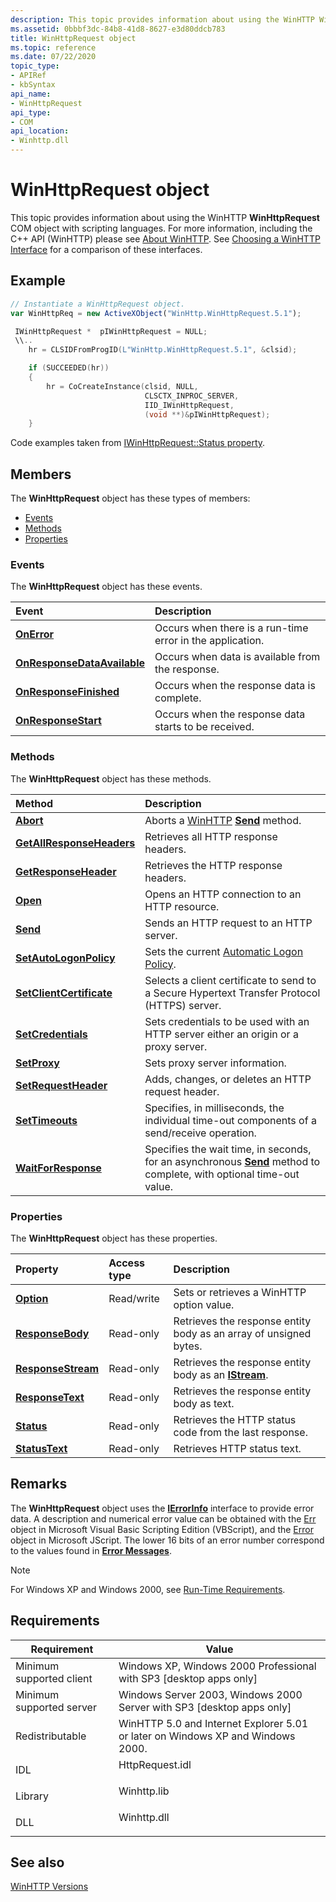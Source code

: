 ```yaml
---
description: This topic provides information about using the WinHTTP WinHttpRequest COM object with scripting languages.
ms.assetid: 0bbbf3dc-84b8-41d8-8627-e3d80ddcb783
title: WinHttpRequest object
ms.topic: reference
ms.date: 07/22/2020
topic_type: 
- APIRef
- kbSyntax
api_name: 
- WinHttpRequest
api_type: 
- COM
api_location: 
- Winhttp.dll
---
```


# WinHttpRequest object

This topic provides information about using the WinHTTP **WinHttpRequest** COM object with scripting languages. For more information, including the C++ API (WinHTTP) please see [About WinHTTP](about-winhttp.md). See [Choosing a WinHTTP Interface](choosing-a-winhttp-interface.md) for a comparison of these interfaces.

## Example

```javascript
// Instantiate a WinHttpRequest object.
var WinHttpReq = new ActiveXObject("WinHttp.WinHttpRequest.5.1");
```

```cpp
 IWinHttpRequest *  pIWinHttpRequest = NULL;
 \\..
    hr = CLSIDFromProgID(L"WinHttp.WinHttpRequest.5.1", &clsid);

    if (SUCCEEDED(hr))
    {
        hr = CoCreateInstance(clsid, NULL,
                              CLSCTX_INPROC_SERVER,
                              IID_IWinHttpRequest,
                              (void **)&pIWinHttpRequest);
    }
```

Code examples taken from [IWinHttpRequest::Status property](iwinhttprequest-status.md).



## Members

The **WinHttpRequest** object has these types of members:

-   [Events](#events)
-   [Methods](#methods)
-   [Properties](#properties)

### Events

The **WinHttpRequest** object has these events.



| Event                                                                            | Description                                                          |
|:---------------------------------------------------------------------------------|:---------------------------------------------------------------------|
| [**OnError**](iwinhttprequestevents-onerror.md)                                 | Occurs when there is a run-time error in the application.<br/> |
| [**OnResponseDataAvailable**](iwinhttprequestevents-onresponsedataavailable.md) | Occurs when data is available from the response.<br/>          |
| [**OnResponseFinished**](iwinhttprequestevents-onresponsefinished.md)           | Occurs when the response data is complete.<br/>                |
| [**OnResponseStart**](iwinhttprequestevents-onresponsestart.md)                 | Occurs when the response data starts to be received.<br/>      |



 

### Methods

The **WinHttpRequest** object has these methods.



| Method                                                                 | Description                                                                                                                                                |
|:-----------------------------------------------------------------------|:-----------------------------------------------------------------------------------------------------------------------------------------------------------|
| [**Abort**](iwinhttprequest-abort.md)                                 | Aborts a [WinHTTP](about-winhttp.md) [**Send**](iwinhttprequest-send.md) method.<br/>                                                              |
| [**GetAllResponseHeaders**](iwinhttprequest-getallresponseheaders.md) | Retrieves all HTTP response headers.<br/>                                                                                                            |
| [**GetResponseHeader**](iwinhttprequest-getresponseheader.md)         | Retrieves the HTTP response headers.<br/>                                                                                                            |
| [**Open**](iwinhttprequest-open.md)                                   | Opens an HTTP connection to an HTTP resource.<br/>                                                                                                   |
| [**Send**](iwinhttprequest-send.md)                                   | Sends an HTTP request to an HTTP server.<br/>                                                                                                        |
| [**SetAutoLogonPolicy**](iwinhttprequest-setautologonpolicy.md)       | Sets the current [Automatic Logon Policy](authentication-in-winhttp.md).<br/>                                                |
| [**SetClientCertificate**](iwinhttprequest-setclientcertificate.md)   | Selects a client certificate to send to a Secure Hypertext Transfer Protocol (HTTPS) server.<br/>                                                    |
| [**SetCredentials**](iwinhttprequest-setcredentials.md)               | Sets credentials to be used with an HTTP server either an origin or a proxy server.<br/>                                                             |
| [**SetProxy**](iwinhttprequest-setproxy.md)                           | Sets proxy server information.<br/>                                                                                                                  |
| [**SetRequestHeader**](iwinhttprequest-setrequestheader.md)           | Adds, changes, or deletes an HTTP request header.<br/>                                                                                               |
| [**SetTimeouts**](iwinhttprequest-settimeouts.md)                     | Specifies, in milliseconds, the individual time-out components of a send/receive operation.<br/>                                                     |
| [**WaitForResponse**](iwinhttprequest-waitforresponse.md)             | Specifies the wait time, in seconds, for an asynchronous [**Send**](iwinhttprequest-send.md) method to complete, with optional time-out value.<br/> |



 

### Properties

The **WinHttpRequest** object has these properties.



| Property                                                            | Access type           | Description                                                                     |
|:--------------------------------------------------------------------|:----------------------|:--------------------------------------------------------------------------------|
| [**Option**](iwinhttprequest-option.md)<br/>                 | Read/write<br/> | Sets or retrieves a WinHTTP option value.<br/>                            |
| [**ResponseBody**](iwinhttprequest-responsebody.md)<br/>     | Read-only<br/>  | Retrieves the response entity body as an array of unsigned bytes.<br/>    |
| [**ResponseStream**](iwinhttprequest-responsestream.md)<br/> | Read-only<br/>  | Retrieves the response entity body as an [**IStream**](/windows/desktop/api/objidl/nn-objidl-istream).<br/> |
| [**ResponseText**](iwinhttprequest-responsetext.md)<br/>     | Read-only<br/>  | Retrieves the response entity body as text.<br/>                          |
| [**Status**](iwinhttprequest-status.md)<br/>                 | Read-only<br/>  | Retrieves the HTTP status code from the last response.<br/>               |
| [**StatusText**](iwinhttprequest-statustext.md)<br/>         | Read-only<br/>  | Retrieves HTTP status text.<br/>                                          |



 

## Remarks

The **WinHttpRequest** object uses the [**IErrorInfo**](/previous-versions/windows/desktop/api/oaidl/nn-oaidl-ierrorinfo) interface to provide error data. A description and numerical error value can be obtained with the [Err](/previous-versions//sbf5ze0e(v=vs.85)) object in Microsoft Visual Basic Scripting Edition (VBScript), and the [Error](https://msdn.microsoft.com/library/dww52sbt.aspx) object in Microsoft JScript. The lower 16 bits of an error number correspond to the values found in [**Error Messages**](error-messages.md).

> [!Note]  
> For Windows XP and Windows 2000, see [Run-Time Requirements](winhttp-start-page.md).

 

## Requirements



| Requirement | Value |
|-------------------------------------|--------------------------------------------------------------------------------------------|
| Minimum supported client<br/> | Windows XP, Windows 2000 Professional with SP3 \[desktop apps only\]<br/>            |
| Minimum supported server<br/> | Windows Server 2003, Windows 2000 Server with SP3 \[desktop apps only\]<br/>         |
| Redistributable<br/>          | WinHTTP 5.0 and Internet Explorer 5.01 or later on Windows XP and Windows 2000.<br/> |
| IDL<br/>                      | <dl> <dt>HttpRequest.idl</dt> </dl> |
| Library<br/>                  | <dl> <dt>Winhttp.lib</dt> </dl>     |
| DLL<br/>                      | <dl> <dt>Winhttp.dll</dt> </dl>     |



## See also

<dl> <dt>

[WinHTTP Versions](winhttp-versions.md)
</dt> </dl>

 

